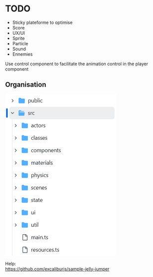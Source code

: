 # TODO

- Sticky plateforme to optimise
- Score
- UX/UI
- Sprite
- Particle
- Sound
- Ennemies

Use control component to facilitate the animation control in the player component

## Organisation
![alt text](files_tree.png)

Help:  
https://github.com/excaliburjs/sample-jelly-jumper